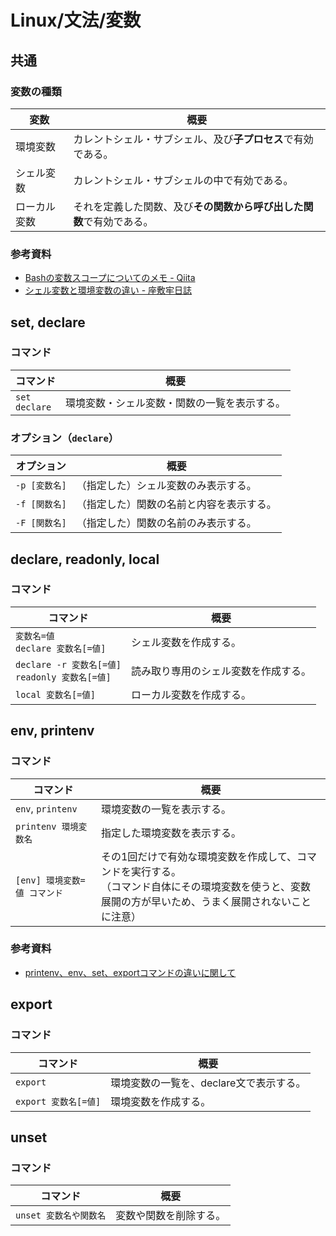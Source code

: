 # Linux/文法/変数

## 共通

### 変数の種類

| 変数         | 概要                                                         |
| ------------ | ------------------------------------------------------------ |
| 環境変数     | カレントシェル・サブシェル、及び**子プロセス**で有効である。 |
| シェル変数   | カレントシェル・サブシェルの中で有効である。                 |
| ローカル変数 | それを定義した関数、及び**その関数から呼び出した関数**で有効である。 |

### 参考資料

- [Bashの変数スコープについてのメモ - Qiita](https://qiita.com/kurukuruz/items/77b329f1c2e5e645de58)
- [シェル変数と環境変数の違い - 座敷牢日誌](https://zashikiro.hateblo.jp/entry/2017/03/31/001900)

## set, declare

### コマンド

| コマンド             | 概要                                         |
| -------------------- | -------------------------------------------- |
| `set`<br />`declare` | 環境変数・シェル変数・関数の一覧を表示する。 |

### オプション（`declare`）

| オプション    | 概要                                     |
| ------------- | ---------------------------------------- |
| `-p [変数名]` | （指定した）シェル変数のみ表示する。     |
| `-f [関数名]` | （指定した）関数の名前と内容を表示する。 |
| `-F [関数名]` | （指定した）関数の名前のみ表示する。     |

## declare, readonly, local

### コマンド

| コマンド                                             | 概要                                 |
| ---------------------------------------------------- | ------------------------------------ |
| `変数名=値`<br />`declare 変数名[=値]`               | シェル変数を作成する。               |
| `declare -r 変数名[=値]`<br />`readonly 変数名[=値]` | 読み取り専用のシェル変数を作成する。 |
| `local 変数名[=値]`                                  | ローカル変数を作成する。             |

## env, printenv

### コマンド

| コマンド                     | 概要                                                         |
| ---------------------------- | ------------------------------------------------------------ |
| `env`, `printenv`            | 環境変数の一覧を表示する。                                   |
| `printenv 環境変数名`        | 指定した環境変数を表示する。                                 |
| `[env] 環境変数=値 コマンド` | その1回だけで有効な環境変数を作成して、コマンドを実行する。<br />（コマンド自体にその環境変数を使うと、変数展開の方が早いため、うまく展開されないことに注意） |

### 参考資料

- [printenv、env、set、exportコマンドの違いに関して](http://tooljp.com/windows/chigai/html/Linux/printenv-env-set-export-chigai.html)

## export

### コマンド

| コマンド             | 概要                                    |
| -------------------- | --------------------------------------- |
| `export`             | 環境変数の一覧を、declare文で表示する。 |
| `export 変数名[=値]` | 環境変数を作成する。                    |

## unset

### コマンド

| コマンド               | 概要                   |
| ---------------------- | ---------------------- |
| `unset 変数名や関数名` | 変数や関数を削除する。 |
